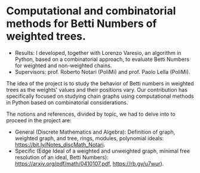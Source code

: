 # Computational and combinatorial methods for Betti Numbers of weighted trees.
- Results: I developed, together with Lorenzo Varesio, an algorithm in Python, based on a combinatorial approach, to evaluate Betti Numbers for weighted and non-weighted chains.
- Supervisors: prof. Roberto Notari (PoliMi) and prof. Paolo Lella (PoliMi).

The idea of the project is to study the behavior of Betti numbers in weighted trees as the weights' values and their positions vary. Our contribution has specifically focused on studying chain graphs using computational methods in Python based on combinatorial considerations. 

The notions and references, divided by topic, we had to delve into to proceed in the project are:
- General (Discrete Mathematics and Algebra): Definition of graph, weighted graph, and tree, rings, modules, polynomial ideals: https://bit.ly/Notes_discMath_Notari.
- Specific (Edge Ideal of a weighted and unweighted graph, minimal free resolution of an ideal, Betti Numbers): https://arxiv.org/pdf/math/0410107.pdf, https://rb.gy/u7wur).


